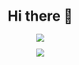 
<html  align="center" style="position: relative;">
    <h1 align="center">Hi there 🤔</h1>
    <p align="center">    <img alingn="center" src="https://profile-counter.glitch.me/71460-4-F/count.svg" />
    <p align="center"><img alingn="center" src="https://user-images.githubusercontent.com/38273600/146312252-4066343d-ceee-41f1-8d2a-6d39b77d15b1.gif" /> 
   <!--  <p align="center"><img alingn="center" src="https://i0.wp.com/gizmodo.uol.com.br/wp-content/blogs.dir/8/files/2018/09/dino-chrome.gif" /> -->

  </p>
  </p>
  </html>
<!--
**71460-4-F/71460-4-F** is a ✨ _special_ ✨ repository because its `README.md` (this file) appears on your GitHub profile.

Here are some ideas to get you started:

- 🔭 I’m currently working on ...
- 🌱 I’m currently learning ...
- 👯 I’m looking to collaborate on ...
- 🤔 I’m looking for help with ...
- 💬 Ask me about ...![pacman-gif](https://user-images.githubusercontent.com/38273600/146311191-da86734f-38a8-449d-abe5-a3f263fd6889.gif)

- 📫 How to reach me: ...
- 😄 Pronouns: ...
- ⚡ Fun fact: ...
-->
